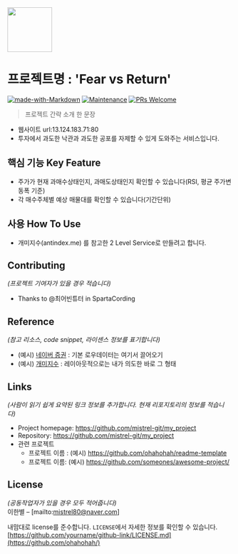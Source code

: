 <img src="https://user-images.githubusercontent.com/17819874/79853717-5db2f900-8403-11ea-99ba-ed0bb3cdb9ef.png" height="100"/>

# 프로젝트명 : 'Fear vs Return'  
[![made-with-Markdown](https://img.shields.io/badge/Made%20with-Markdown-1f425f.svg)](http://commonmark.org)
[![Maintenance](https://img.shields.io/badge/Maintained%3F-yes-green.svg)](https://github.com/ohahohah/readme-template/graphs/commit-activity) 
[![PRs Welcome](https://img.shields.io/badge/PRs-welcome-brightgreen.svg?style=flat-square)](http://makeapullrequest.com)



> 프로젝트 간략 소개 한 문장 
- 웹사이트 url:13.124.183.71:80
- 투자에서 과도한 낙관과 과도한 공포를 자제할 수 있게 도와주는 서비스입니다.

## 핵심 기능  Key Feature
- 주가가 현재 과매수상태인지, 과매도상태인지 확인할 수 있습니다(RSI, 평균 주가변동폭 기준)
- 각 매수주체별 예상 매물대를 확인할 수 있습니다(기간단위)

## 사용 How To Use
- 개미지수(antindex.me) 를 참고한 2 Level Service로 만들려고 합니다.

## Contributing
*(프로젝트 기여자가 있을 경우 적습니다)*
- Thanks to @최어빈튜터 in SpartaCording

## Reference
*(참고 리소스,  code snippet, 라이센스 정보를 표기합니다)*
- (예시) [네이버 증권](https://finance.naver.com/sise/) : 기본 로우데이터는 여기서 끌어오기
- (예시) [개미지수](https://antindex.me) : 레이아웃적으로는 내가 의도한 바로 그 형태 

## Links
*(사람이 읽기 쉽게 요약된 링크 정보를 추가합니다. 현재 리포지토리의 정보를 적습니다)*
- Project homepage: https://github.com/mistrel-git/my_project
- Repository: https://github.com/mistrel-git/my_project
- 관련 프로젝트
  - 프로젝트 이름 : (예시) https://github.com/ohahohah/readme-template
  - 프로젝트 이름: (예시) https://github.com/someones/awesome-project/

## License
*(공동작업자가 있을 경우 모두 적어줍니다)*  
이한별 – [mailto:mistrel80@naver.com]  

내맘대로 license를 준수합니다. ``LICENSE``에서 자세한 정보를 확인할 수 있습니다.  
[https://github.com/yourname/github-link/LICENSE.md](https://github.com/ohahohah/)